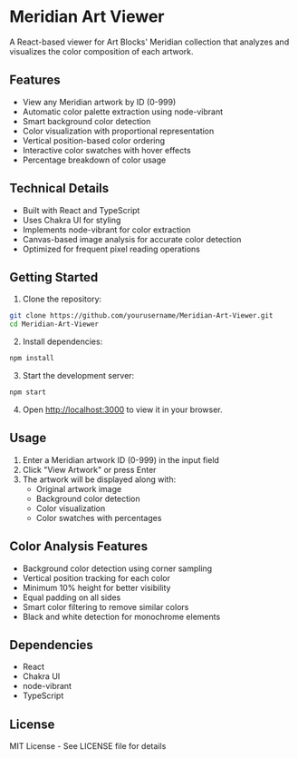 # Meridian Art Viewer

A React-based viewer for Art Blocks' Meridian collection that analyzes and visualizes the color composition of each artwork.

## Features

- View any Meridian artwork by ID (0-999)
- Automatic color palette extraction using node-vibrant
- Smart background color detection
- Color visualization with proportional representation
- Vertical position-based color ordering
- Interactive color swatches with hover effects
- Percentage breakdown of color usage

## Technical Details

- Built with React and TypeScript
- Uses Chakra UI for styling
- Implements node-vibrant for color extraction
- Canvas-based image analysis for accurate color detection
- Optimized for frequent pixel reading operations

## Getting Started

1. Clone the repository:
```bash
git clone https://github.com/yourusername/Meridian-Art-Viewer.git
cd Meridian-Art-Viewer
```

2. Install dependencies:
```bash
npm install
```

3. Start the development server:
```bash
npm start
```

4. Open [http://localhost:3000](http://localhost:3000) to view it in your browser.

## Usage

1. Enter a Meridian artwork ID (0-999) in the input field
2. Click "View Artwork" or press Enter
3. The artwork will be displayed along with:
   - Original artwork image
   - Background color detection
   - Color visualization
   - Color swatches with percentages

## Color Analysis Features

- Background color detection using corner sampling
- Vertical position tracking for each color
- Minimum 10% height for better visibility
- Equal padding on all sides
- Smart color filtering to remove similar colors
- Black and white detection for monochrome elements

## Dependencies

- React
- Chakra UI
- node-vibrant
- TypeScript

## License

MIT License - See LICENSE file for details
